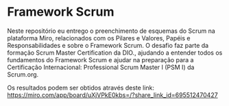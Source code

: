 # Framework Scrum
Neste repositório eu entrego o preenchimento de esquemas do Scrum na plataforma Miro, relacionados com os Pilares e Valores, Papéis e Responsabilidades e sobre o Framework Scrum. O desafio faz parte da formação Scrum Master Certification da DIO., ajudando a entender todos os fundamentos do Framework Scrum e ajudar na preparação para a Certificação Internacional: Professional Scrum Master I (PSM I) da Scrum.org.

Os resultados podem ser obtidos através deste link:
https://miro.com/app/board/uXjVPkE0kbs=/?share_link_id=695512470427
